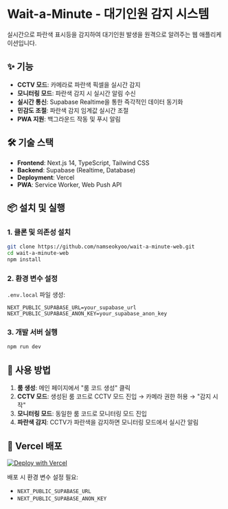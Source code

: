 # Wait-a-Minute - 대기인원 감지 시스템

실시간으로 파란색 표시등을 감지하여 대기인원 발생을 원격으로 알려주는 웹 애플리케이션입니다.

## ✨ 기능

- **CCTV 모드**: 카메라로 파란색 픽셀을 실시간 감지
- **모니터링 모드**: 파란색 감지 시 실시간 알림 수신
- **실시간 통신**: Supabase Realtime을 통한 즉각적인 데이터 동기화
- **민감도 조절**: 파란색 감지 임계값 실시간 조절
- **PWA 지원**: 백그라운드 작동 및 푸시 알림

## 🛠 기술 스택

- **Frontend**: Next.js 14, TypeScript, Tailwind CSS
- **Backend**: Supabase (Realtime, Database)
- **Deployment**: Vercel
- **PWA**: Service Worker, Web Push API

## 📦 설치 및 실행

### 1. 클론 및 의존성 설치
```bash
git clone https://github.com/namseokyoo/wait-a-minute-web.git
cd wait-a-minute-web
npm install
```

### 2. 환경 변수 설정
`.env.local` 파일 생성:
```
NEXT_PUBLIC_SUPABASE_URL=your_supabase_url
NEXT_PUBLIC_SUPABASE_ANON_KEY=your_supabase_anon_key
```

### 3. 개발 서버 실행
```bash
npm run dev
```

## 📱 사용 방법

1. **룸 생성**: 메인 페이지에서 "룸 코드 생성" 클릭
2. **CCTV 모드**: 생성된 룸 코드로 CCTV 모드 진입 → 카메라 권한 허용 → "감지 시작"
3. **모니터링 모드**: 동일한 룸 코드로 모니터링 모드 진입
4. **파란색 감지**: CCTV가 파란색을 감지하면 모니터링 모드에서 실시간 알림

## 🚀 Vercel 배포

[![Deploy with Vercel](https://vercel.com/button)](https://vercel.com/new/clone?repository-url=https://github.com/namseokyoo/wait-a-minute-web)

배포 시 환경 변수 설정 필요:
- `NEXT_PUBLIC_SUPABASE_URL`
- `NEXT_PUBLIC_SUPABASE_ANON_KEY`
